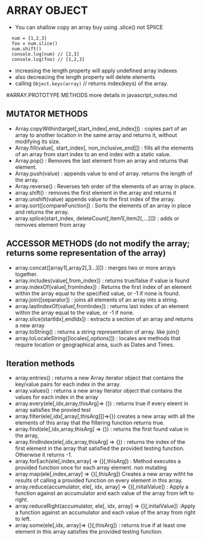 # ARRAY OBJECT
  * You can shallow copy an array buy using .slice() not SPlICE
  ``` 
    num = [1,2,3]
    foo = num.slice()
    num.shift()
    console.log(num) // [2,3]
    console.log(foo) // [1,2,3]
  ```
  * increasing the length property will apply undefined array indexes
  * also decreacing the length property will delete elements
  * calling `Object.keys(array)` // returns index(keys) of the array. 

#ARRAY.PROTOTYPE METHODS
  more details in javascript_notes.md
## MUTATOR METHODS
  * Array.copyWithin(target[,start_index[,end_index]]) : copies part of an array to another location in the same array and returns it, without  modifying its size. 
  * Array.fill(value[, start_index[, non_inclusive_end]]) : fills all the elements of an array from start index to an end index with a static value.
  * Array.pop() : Removes the last element from an array and returns that element.
  * Array.push(value) : appends value to end of array. returns the length of the array. 
  * Array.reverse() : Reverses teh order of the elements of an array in place.
  * array.shift() : removes the first element in the array and returns it
  * array.unshift(value) appends value to the first index of the array. 
  * array.sort([compareFunction]) : Sorts the elements of an array in place and returns the array.
  * array.splice(start_index, deleteCount[,item1[,item2[,...]]]) : adds or removes element from array 

##  ACCESSOR METHODS (do not modify the array; returns some representation of the array)
  * array.concat([array1[,array2[,3...]]]) : merges two or more arrays together.
  * array.includes(value[,from_index]) : returns true/false if value is found
  * array.indexOf(value[,fromIndex]) : Returns the first index of an element within the array equal to the specified value, or -1 if none is found.
  * array.join([separator]) : joins all elements of an array into a string.
  * array.lastIndexOf(value[,fromIndex]) : returns last index of an element within the array equal to the value, or -1 if none.
  * array.slice(startIdx[,endIdx]) : extracts a section of an array and returns a new array
  * array.toString() : returns a string representation of array. like join()
  * array.toLocaleString([locales[,options]]) : locales are methods that require location or geographical area, such as Dates and Times. 

## Iteration methods 

  * array.entries() : returns a new Array iterator object that contains the key/value pairs for each index in the array.
  * array.values() : returns a new array Iterator object that contains the values for each index in the array
  * array.every(ele[,idx,array,thisArg]=> {}) : returns true if every eleent in array satisfies the provied test
  * array.filter(ele[,idx[,array[,thisArg]]]=>{}) creates a new array with all the elements of this array that the filtering function returns true.
  * array.find(ele[,idx,array,thisArg] => {}) : returns the first found value in the array, 
  * array.findIndex(ele[,idx,array,thisArg] => {}) : returns the index of the first element in the array that satisfied the provided testing function. Otherwise it returns -1.
  * array.forEach(ele[,index,array] => {}[,thisArg]) : Method executes a provided function once for each array element. non mutating
  * array.map(ele[,index,array] => {}[,thisArg]) Creates a new array witht he results of calling a provided function on every element in this array. 
  * array.reduce(accumulator, ele[, idx, array] => {}[,initalValue]) : Apply a function against an accumulator and each value of the array from left to right. 
  * array.reduceRight(accumulator, ele[, idx, array] => {}[,initalValue]) :Apply a function against an accumulator and each value of the array from right to left. 
  * array.some(ele[,idx, array]=> {}[,thisArg]) : returns true if at least one element in this array satisfies the provided testing function.
  